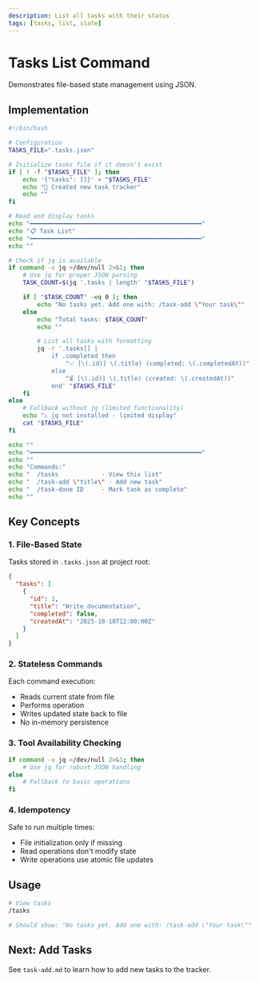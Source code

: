 ```yaml
---
description: List all tasks with their status
tags: [tasks, list, state]
---
```


# Tasks List Command

Demonstrates file-based state management using JSON.

## Implementation

```bash
#!/bin/bash

# Configuration
TASKS_FILE=".tasks.json"

# Initialize tasks file if it doesn't exist
if [ ! -f "$TASKS_FILE" ]; then
    echo '{"tasks": []}' > "$TASKS_FILE"
    echo "📝 Created new task tracker"
    echo ""
fi

# Read and display tasks
echo "━━━━━━━━━━━━━━━━━━━━━━━━━━━━━━━━━━━━━━━━━━━━━━━━"
echo "📋 Task List"
echo "━━━━━━━━━━━━━━━━━━━━━━━━━━━━━━━━━━━━━━━━━━━━━━━━"
echo ""

# Check if jq is available
if command -v jq >/dev/null 2>&1; then
    # Use jq for proper JSON parsing
    TASK_COUNT=$(jq '.tasks | length' "$TASKS_FILE")

    if [ "$TASK_COUNT" -eq 0 ]; then
        echo "No tasks yet. Add one with: /task-add \"Your task\""
    else
        echo "Total tasks: $TASK_COUNT"
        echo ""

        # List all tasks with formatting
        jq -r '.tasks[] |
            if .completed then
                "✅ [\(.id)] \(.title) (completed: \(.completedAt))"
            else
                "⏳ [\(.id)] \(.title) (created: \(.createdAt))"
            end' "$TASKS_FILE"
    fi
else
    # Fallback without jq (limited functionality)
    echo "⚠️ jq not installed - limited display"
    cat "$TASKS_FILE"
fi

echo ""
echo "━━━━━━━━━━━━━━━━━━━━━━━━━━━━━━━━━━━━━━━━━━━━━━━━"
echo ""
echo "Commands:"
echo "  /tasks            - View this list"
echo "  /task-add \"title\" - Add new task"
echo "  /task-done ID     - Mark task as complete"
echo ""
```

## Key Concepts

### 1. File-Based State
Tasks stored in `.tasks.json` at project root:
```json
{
  "tasks": [
    {
      "id": 1,
      "title": "Write documentation",
      "completed": false,
      "createdAt": "2025-10-18T12:00:00Z"
    }
  ]
}
```

### 2. Stateless Commands
Each command execution:
- Reads current state from file
- Performs operation
- Writes updated state back to file
- No in-memory persistence

### 3. Tool Availability Checking
```bash
if command -v jq >/dev/null 2>&1; then
    # Use jq for robust JSON handling
else
    # Fallback to basic operations
fi
```

### 4. Idempotency
Safe to run multiple times:
- File initialization only if missing
- Read operations don't modify state
- Write operations use atomic file updates

## Usage

```bash
# View tasks
/tasks

# Should show: "No tasks yet. Add one with: /task-add \"Your task\""
```

## Next: Add Tasks

See `task-add.md` to learn how to add new tasks to the tracker.
